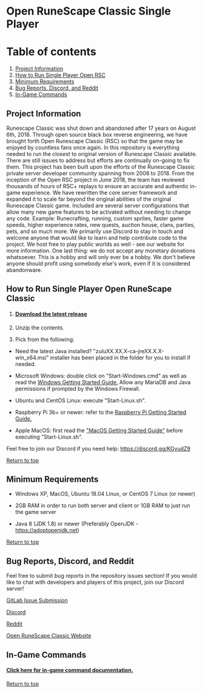 # Open RuneScape Classic Single Player

# Table of contents <a name="top"></a>
1. [Project Information](#general)
2. [How to Run Single Player Open RSC](#run)
3. [Minimum Requirements](#requirements)
4. [Bug Reports, Discord, and Reddit](#bugs)
5. [In-Game Commands](#commands)

## Project Information<a name="general"></a>
Runescape Classic was shut down and abandoned after 17 years on August 6th, 2018. Through open source black box reverse engineering, we have brought forth Open Runescape Classic (RSC) so that the game may be enjoyed by countless fans once again. In this repository is everything needed to run the closest to original version of Runescape Classic available. There are still issues to address but efforts are continually on-going to fix them. This project has been built upon the efforts of the Runescape Classic private server developer community spanning from 2008 to 2018. From the inception of the Open RSC project in June 2018, the team has reviewed thousands of hours of RSC+ replays to ensure an accurate and authentic in-game experience. We have rewritten the core server framework and expanded it to scale far beyond the original abilities of the original Runescape Classic game. Included are several server configurations that allow many new game features to be activated without needing to change any code. Example: Runecrafting, running, custom sprites, faster game speeds, higher experience rates, new quests, auction house, clans, parties, pets, and so much more. We primarily use Discord to stay in touch and welcome anyone that would like to learn and help contribute code to the project. We host free to play public worlds as well - see our website for more information. One last thing: we do not accept any monetary donations whatsoever. This is a hobby and will only ever be a hobby. We don't believe anyone should profit using somebody else's work, even if it is considered abandonware.


## How to Run Single Player Open RuneScape Classic<a name="run"></a>

1. #### <a href="https://orsc.dev/open-rsc/Single-Player/tags">Download the latest release</a>

2. Unzip the contents.

3. Pick from the following:

- Need the latest Java installed? "zuluXX.XX.X-ca-jreXX.X.X-win_x64.msi" installer has been placed in the folder for you to install if needed.

- Microsoft Windows: double click on "Start-Windows.cmd" as well as read the <a href="https://orsc.dev/open-rsc/Single-Player/blob/master/Windows%20Getting%20Started%20Guide.md">Windows Getting Started Guide.</a> Allow any MariaDB and Java permissions if prompted by the Windows Firewall.

- Ubuntu and CentOS Linux: execute "Start-Linux.sh".

- Raspberry Pi 3b+ or newer: refer to the <a href="https://orsc.dev/open-rsc/Single-Player/blob/master/Raspberry%20Pi%20Getting%20Started%20Guide%20.md">Raspberry Pi Getting Started Guide.</a>

- Apple MacOS: first read the <a href="https://orsc.dev/open-rsc/Single-Player/blob/master/MacOS%20Getting%20Started%20Guide.md">"MacOS Getting Started Guide"</a> before executing "Start-Linux.sh".

Feel free to join our Discord if you need help: <a href="https://discord.gg/KGvudZ9">https://discord.gg/KGvudZ9</a>

[Return to top](#top)


## Minimum Requirements<a name="requirements"></a>

* Windows XP, MacOS, Ubuntu 18.04 Linux, or CentOS 7 Linux (or newer)

* 2GB RAM in order to run both server and client or 1GB RAM to just run the game server

* Java 8 (JDK 1.8) or newer (Preferably OpenJDK - <a href="https://adoptopenjdk.net">https://adoptopenjdk.net</a>)

[Return to top](#top)


## Bug Reports, Discord, and Reddit<a name="bugs"></a>
Feel free to submit bug reports in the repository issues section! If you would like to chat with developers and players of this project, join our Discord server!

<a href="https://orsc.dev/open-rsc/Game/issues">GitLab Issue Submission</a>

<a href="https://discordapp.com/invite/94vVKND">Discord</a>

<a href="https://www.reddit.com/r/openrsc">Reddit</a>

<a href="https://runescapeclassic.dev">Open RuneScape Classic Website</a>


## In-Game Commands<a name="commands"></a>

#### <a href="https://orsc.dev/open-rsc/Game/-/blob/master/Commands.md">Click here for in-game command documentation.</a>

[Return to top](#top)